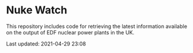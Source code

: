 # Nuke Watch

This repository includes code for retrieving the latest information available on the output of EDF nuclear power plants in the UK.

Last updated: 2021-04-29 23:08